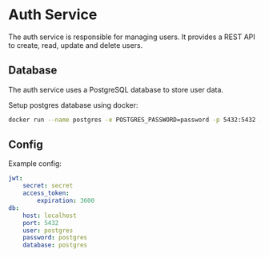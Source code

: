 # Auth Service

The auth service is responsible for managing users. It provides a REST API to create, read, update and delete users.

## Database

The auth service uses a PostgreSQL database to store user data.

Setup postgres database using docker:

```bash
docker run --name postgres -e POSTGRES_PASSWORD=password -p 5432:5432 -d postgres
```

## Config

Example config:

```yaml
jwt:
    secret: secret
    access_token:
        expiration: 3600
db:
    host: localhost
    port: 5432
    user: postgres
    password: postgres
    database: postgres
```